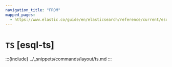 ```yaml
---
navigation_title: "FROM"
mapped_pages:
  - https://www.elastic.co/guide/en/elasticsearch/reference/current/esql-commands.html#esql-from
---
```


# `TS` [esql-ts]

:::{include} ../_snippets/commands/layout/ts.md
:::
